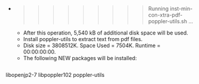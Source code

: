 * >>>>>>>>> Running inst-min-con-xtra-pdf-poppler-utils.sh ...
  * After this operation, 5,540 kB of additional disk space will be used.
  * Install poppler-utils to extract text from pdf files.
  * Disk size = 3808512K. Space Used = 7504K. Runtime = 00:00:00:00.
  * The following NEW packages will be installed:
  ```bash
libopenjp2-7 libpoppler102 poppler-utils
  ```
